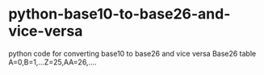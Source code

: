 # python-base10-to-base26-and-vice-versa
python code for converting base10 to base26 and vice versa
Base26 table
A=0,B=1,...Z=25,AA=26,....
